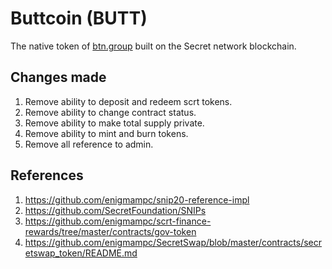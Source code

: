 # Buttcoin (BUTT)
The native token of [btn.group](https://btn.group) built on the Secret network blockchain.

## Changes made

1. Remove ability to deposit and redeem scrt tokens.
2. Remove ability to change contract status.
3. Remove ability to make total supply private.
4. Remove ability to mint and burn tokens.
5. Remove all reference to admin.

## References

1. https://github.com/enigmampc/snip20-reference-impl
2. https://github.com/SecretFoundation/SNIPs
3. https://github.com/enigmampc/scrt-finance-rewards/tree/master/contracts/gov-token
4. https://github.com/enigmampc/SecretSwap/blob/master/contracts/secretswap_token/README.md

